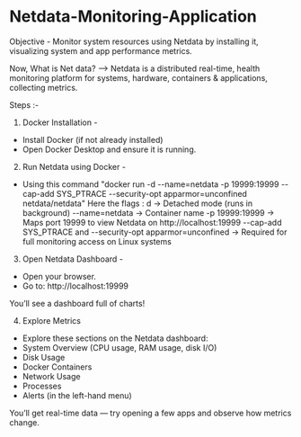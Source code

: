 # Netdata-Monitoring-Application

Objective - Monitor system resources using Netdata by installing it, visualizing system and app performance metrics.

Now, What is Net data? 
--> Netdata is a distributed real-time, health monitoring platform for systems, hardware, containers & applications, collecting metrics.

Steps :- 
1) Docker Installation - 
 - Install Docker (if not already installed)
 - Open Docker Desktop and ensure it is running.



2) Run Netdata using Docker -
 - Using this command "docker run -d --name=netdata -p 19999:19999 --cap-add SYS_PTRACE --security-opt apparmor=unconfined netdata/netdata"
   Here the flags : 
   d → Detached mode (runs in background)
   --name=netdata → Container name
   -p 19999:19999 → Maps port 19999 to view Netdata on http://localhost:19999
   --cap-add SYS_PTRACE and --security-opt apparmor=unconfined → Required for full monitoring access on Linux systems

3) Open Netdata Dashboard - 
 - Open your browser.
 - Go to: http://localhost:19999

You’ll see a dashboard full of charts!

4) Explore Metrics
 - Explore these sections on the Netdata dashboard:
 - System Overview (CPU usage, RAM usage, disk I/O)
 - Disk Usage
 - Docker Containers
 - Network Usage 
 - Processes 
 - Alerts (in the left-hand menu)

You’ll get real-time data — try opening a few apps and observe how metrics change.


